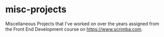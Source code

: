 # misc-projects
Miscellaneous Projects that I've worked on over the years assigned from the Front End Development course on https://www.scrimba.com.
